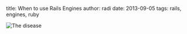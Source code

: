 title: When to use Rails Engines
author: radi
date: 2013-09-05
tags: rails, engines, ruby

![The disease](http://clipartist.info/clipart/pligg/COLOURINGBOOK.ORG/ryanlerch_steam_train_engine-1331px.png "The disease")

[0]: http://www.fadendaten.ch
[1]: http://edgeguides.rubyonrails.org/engines.html
[2]: http://www.youtube.com/watch?v=rI8tNMsozo0
